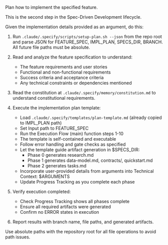 Plan how to implement the specified feature.

This is the second step in the Spec-Driven Development lifecycle.

Given the implementation details provided as an argument, do this:

1. Run `.claude/.specify/scripts/setup-plan.sh --json` from the repo root and parse JSON for FEATURE_SPEC, IMPL_PLAN, SPECS_DIR, BRANCH. All future file paths must be absolute.
2. Read and analyze the feature specification to understand:
   - The feature requirements and user stories
   - Functional and non-functional requirements
   - Success criteria and acceptance criteria
   - Any technical constraints or dependencies mentioned

3. Read the constitution at `.claude/.specify/memory/constitution.md` to understand constitutional requirements.

4. Execute the implementation plan template:
   - Load `.claude/.specify/templates/plan-template.md` (already copied to IMPL_PLAN path)
   - Set Input path to FEATURE_SPEC
   - Run the Execution Flow (main) function steps 1-10
   - The template is self-contained and executable
   - Follow error handling and gate checks as specified
   - Let the template guide artifact generation in $SPECS_DIR:
     - Phase 0 generates research.md
     - Phase 1 generates data-model.md, contracts/, quickstart.md
     - Phase 2 generates tasks.md
   - Incorporate user-provided details from arguments into Technical Context: $ARGUMENTS
   - Update Progress Tracking as you complete each phase

5. Verify execution completed:
   - Check Progress Tracking shows all phases complete
   - Ensure all required artifacts were generated
   - Confirm no ERROR states in execution

6. Report results with branch name, file paths, and generated artifacts.

Use absolute paths with the repository root for all file operations to avoid path issues.
